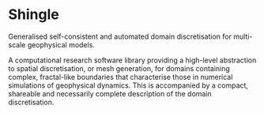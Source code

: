 Shingle
=======

Generalised self-consistent and automated domain discretisation for multi-scale geophysical models.

A computational research software library providing a high-level abstraction to spatial discretisation, or mesh generation, for domains containing complex, fractal-like boundaries that characterise those in numerical simulations of geophysical dynamics. This is accompanied by a compact, shareable and necessarily complete description of the domain discretisation.




